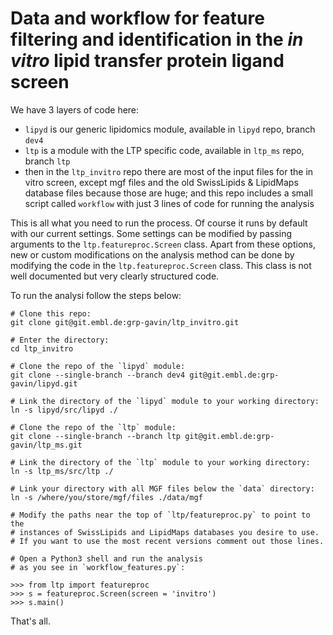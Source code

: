 # Data and workflow for feature filtering and identification in the *in vitro* lipid transfer protein ligand screen

We have 3 layers of code here:

* `lipyd` is our generic lipidomics module, available in `lipyd` repo, branch `dev4`
* `ltp` is a module with the LTP specific code, available in `ltp_ms` repo, branch `ltp`
* then in the `ltp_invitro` repo there are most of the input files for the in vitro screen, except mgf files and the old SwissLipids & LipidMaps database files because those are huge; and this repo includes a small script called `workflow` with just 3 lines of code for running the analysis

This is all what you need to run the process.
Of course it runs by default with our current settings.
Some settings can be modified by passing arguments to the
`ltp.featureproc.Screen` class. Apart from these options,
new or custom modifications on the analysis method can be
done by modifying the code in the `ltp.featureproc.Screen`
class. This class is not well documented but very clearly
structured code.

To run the analysi follow the steps below:

```
# Clone this repo:
git clone git@git.embl.de:grp-gavin/ltp_invitro.git

# Enter the directory:
cd ltp_invitro

# Clone the repo of the `lipyd` module:
git clone --single-branch --branch dev4 git@git.embl.de:grp-gavin/lipyd.git

# Link the directory of the `lipyd` module to your working directory:
ln -s lipyd/src/lipyd ./

# Clone the repo of the `ltp` module:
git clone --single-branch --branch ltp git@git.embl.de:grp-gavin/ltp_ms.git

# Link the directory of the `ltp` module to your working directory:
ln -s ltp_ms/src/ltp ./

# Link your directory with all MGF files below the `data` directory:
ln -s /where/you/store/mgf/files ./data/mgf

# Modify the paths near the top of `ltp/featureproc.py` to point to the
# instances of SwissLipids and LipidMaps databases you desire to use.
# If you want to use the most recent versions comment out those lines.

# Open a Python3 shell and run the analysis
# as you see in `workflow_features.py`:

>>> from ltp import featureproc
>>> s = featureproc.Screen(screen = 'invitro')
>>> s.main()
```

That's all.
